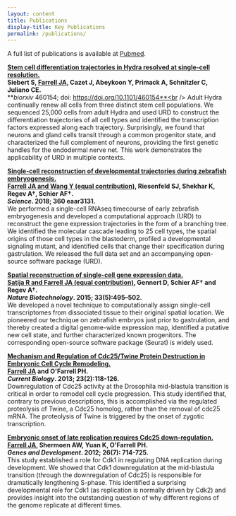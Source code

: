 ```yaml
---
layout: content
title: Publications
display-title: Key Publications
permalink: /publications/
---
```


A full list of publications is available at [Pubmed](https://www.ncbi.nlm.nih.gov/myncbi/jeffrey%20a..farrell.1/bibliography/public/).

**[Stem cell differentiation trajectories in Hydra resolved at single-cell resolution.](https://www.biorxiv.org/content/10.1101/460154v1)**<br />
**Siebert S, <u>Farrell JA</u>, Cazet J, Abeykoon Y, Primack A, Schnitzler C, Juliano CE.**<br />
**<i>biorxiv</i> 460154; doi: https://doi.org/10.1101/460154**<br />
<span class="pub-desc">Adult Hydra continually renew all cells from three distinct stem cell populations. We sequenced 25,000 cells from adult Hydra and used URD to construct the differentiation trajectories of all cell types and identified the transcription factors expressed along each trajectory.  Surprisingly, we found that neurons and gland cells transit through a common progenitor state, and characterized the full complement of neurons, providing the first genetic handles for the endodermal nerve net. This work demonstrates the applicability of URD in multiple contexts.</span>

**[Single-cell reconstruction of developmental trajectories during zebrafish embryogenesis.](https://www.ncbi.nlm.nih.gov/pubmed/29700225/)**<br />
**<u>Farrell JA and Wang Y (equal contribution)</u>, Riesenfeld SJ, Shekhar K, Regev A†, Schier AF†.**<br />
**<i>Science</i>. 2018; 360 eaar3131.**<br />
We performed a single-cell RNAseq timecourse of early zebrafish embryogenesis and developed a computational approach (URD) to reconstruct the gene expression trajectories in the form of a branching tree. We identified the molecular cascade leading to 25 cell types, the spatial origins of those cell types in the blastoderm, profiled a developmental signaling mutant, and identified cells that change their specification during gastrulation. We released the full data set and an accompanying open-source software package (URD).

**[Spatial reconstruction of single-cell gene expression data.](https://www.ncbi.nlm.nih.gov/pubmed/25867923/)**<br />
**<u>Satija R and Farrell JA (equal contribution)</u>, Gennert D, Schier AF† and Regev A†.**<br />
**<i>Nature Biotechnology</i>. 2015; 33(5):495–502.**<br />
We developed a novel technique to computationally assign single-cell transcriptomes from dissociated tissue to their original spatial location. We pioneered our technique on zebrafish embryos just prior to gastrulation, and thereby created a digital genome-wide expression map, identified a putative new cell state, and further characterized known progenitors. The corresponding open-source software package (Seurat) is widely used.

**[Mechanism and Regulation of Cdc25/Twine Protein Destruction in Embryonic Cell Cycle Remodeling.](https://www.ncbi.nlm.nih.gov/pubmed/23290551/)**<br />
**<u>Farrell JA</u> and O'Farrell PH.**<br />
**<i>Current Biology</i>. 2013; 23(2):118-126.**<br/>
Downregulation of Cdc25 activity at the Drosophila mid-blastula transition is critical in order to remodel cell cycle progression. This study identified that, contrary to previous descriptions, this is accomplished via the regulated proteolysis of Twine, a Cdc25 homolog, rather than the removal of cdc25 mRNA. The proteolysis of Twine is triggered by the onset of zygotic transcription.

**[Embryonic onset of late replication requires Cdc25 down-regulation.](https://www.ncbi.nlm.nih.gov/pubmed/22431511/)**<br />
**<u>Farrell JA</u>, Shermoen AW,  Yuan K, O'Farrell PH.**<br />
**<i>Genes and Development</i>. 2012; 26(7): 714-725.**<br />
This study established a role for Cdk1 in regulating DNA replication during development. We showed that Cdk1 downregulation at the mid-blastula transition (through the downregulation of Cdc25) is responsible for dramatically lengthening S-phase. This identified a surprising developmental role for Cdk1 (as replication is normally driven by Cdk2) and provides insight into the outstanding question of why different regions of the genome replicate at different times.